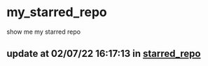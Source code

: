 # my_starred_repo
show me my starred repo

update at 02/07/22 16:17:13 in [starred_repo](./index.html)
---


